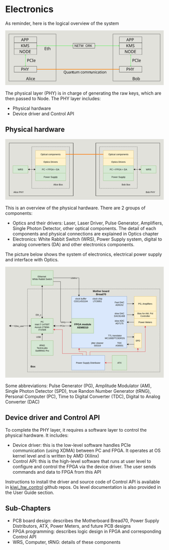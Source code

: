 # Electronics

As reminder, here is the logical overview of the system

![QKD system](pics/overview.svg)

The physical layer (PHY) is in charge of generating the raw keys, which are then passed to Node. The PHY layer includes:
- Physical hardware
- Device driver and Control API


## Physical hardware
![PHY layer](pics/PHY.svg)

This is an overview of the physical hardware. There are 2 groups of components:
- Optics and their drivers: Laser, Laser Driver, Pulse Generator, Amplifiers, Single Photon Detector, other optical components. The detail of each components and physical connections are explained in Optics chapter
- Electronics: White Rabbit Switch (WRS), Power Supply system, digital to analog converters (DA) and other electronics components. 

The picture below shows the system of electronics, electrical power supply and interface with Optics.


![overview](pics/electronic_sys.svg)

Some abbreviations: Pulse Generator (PG), Amplitude Modulator (AM), Single Photon Detector (SPD), true Randon Number Generator (tRNG), Personal Computer (PC), Time to Digital Converter (TDC), Digital to Analog Converter (DAC)


## Device driver and Control API
To complete the PHY layer, it requires a software layer to control the physical hardware. It includes:
- Device driver: this is the low-level software handles PCIe communication (using XDMA) between PC and FPGA. It operates at OS kernel level and is written by AMD (Xilinx)
- Control API: this is the high-level software that runs at user level to configure and control the FPGA via the device driver. The user sends commands and data to FPGA from this API
 
Instructions to install the driver and source code of Control API is available in [kiwi_hw_control](https://github.com/Veriqloud/kiwi_hw_control/tree/master) github repos. Os level documentation is also provided in the User Guide section.

## Sub-Chapters
- PCB board design: describes the Motherboard Bread70, Power Supply Distributors, ATX, Power Meters, and future PCB designs
- FPGA programming: describes logic design in FPGA and corresponding Control API 
- WRS, Computer, tRNG: details of these components





